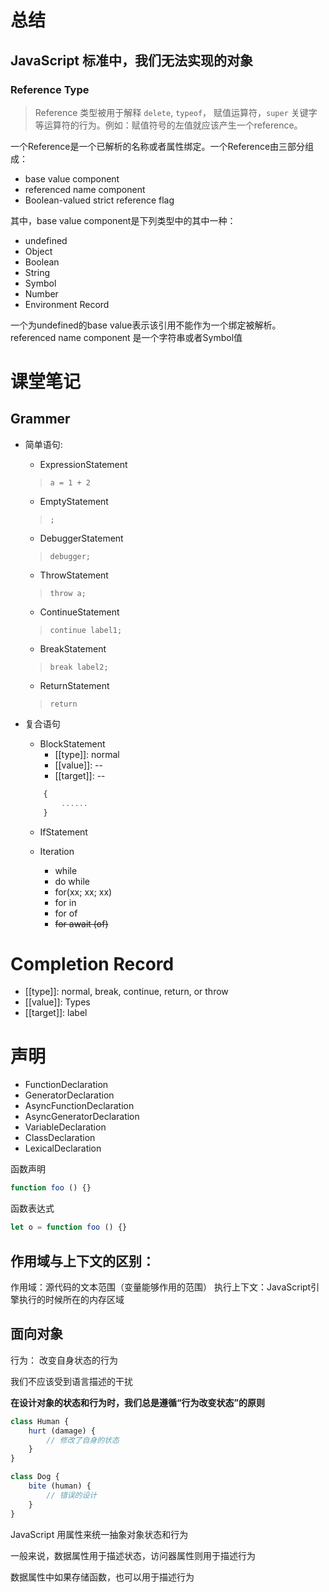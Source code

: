 # 总结

## JavaScript 标准中，我们无法实现的对象

### Reference Type

> Reference 类型被用于解释 `delete`, `typeof`， 赋值运算符，`super` 关键字等运算符的行为。例如：赋值符号的左值就应该产生一个reference。

一个Reference是一个已解析的名称或者属性绑定。一个Reference由三部分组成： 
- base value component
- referenced name component
- Boolean-valued strict reference flag

其中，base value component是下列类型中的其中一种：
- undefined
- Object
- Boolean
- String
- Symbol
- Number
- Environment Record

一个为undefined的base value表示该引用不能作为一个绑定被解析。
referenced name component 是一个字符串或者Symbol值







# 课堂笔记

## Grammer
- 简单语句:
    - ExpressionStatement
    > `a = 1 + 2`
    - EmptyStatement
    > `;`
    - DebuggerStatement
    > `debugger;`
    - ThrowStatement
    > `throw a;`
    - ContinueStatement
    > `continue label1;`
    - BreakStatement
    > `break label2;`
    - ReturnStatement
    > `return`

- 复合语句
    - BlockStatement
        - [[type]]: normal
        - [[value]]: --
        - [[target]]: --
    ```js
        {
            ......
        }
    ```
    - IfStatement

    - Iteration
        - while
        - do while
        - for(xx; xx; xx)
        - for in
        - for of
        - ~~for await (of)~~


# Completion Record

- [[type]]: normal, break, continue, return, or throw
- [[value]]: Types
- [[target]]: label

# 声明
- FunctionDeclaration
- GeneratorDeclaration
- AsyncFunctionDeclaration
- AsyncGeneratorDeclaration
- VariableDeclaration
- ClassDeclaration
- LexicalDeclaration

函数声明
```js
function foo () {}

```

函数表达式

```js
let o = function foo () {}
```


## 作用域与上下文的区别：

作用域：源代码的文本范围（变量能够作用的范围）
执行上下文：JavaScript引擎执行的时候所在的内存区域


## 面向对象

行为： 改变自身状态的行为

我们不应该受到语言描述的干扰

**在设计对象的状态和行为时，我们总是遵循“行为改变状态”的原则**

```js
class Human {
    hurt (damage) {
        // 修改了自身的状态
    }
}

class Dog {
    bite (human) {
        // 错误的设计
    }
}
```

JavaScript 用属性来统一抽象对象状态和行为

一般来说，数据属性用于描述状态，访问器属性则用于描述行为

数据属性中如果存储函数，也可以用于描述行为

